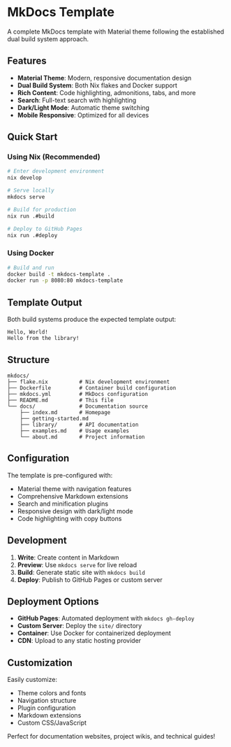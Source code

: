 # MkDocs Template

A complete MkDocs template with Material theme following the established dual build system approach.

## Features

- **Material Theme**: Modern, responsive documentation design
- **Dual Build System**: Both Nix flakes and Docker support
- **Rich Content**: Code highlighting, admonitions, tabs, and more
- **Search**: Full-text search with highlighting
- **Dark/Light Mode**: Automatic theme switching
- **Mobile Responsive**: Optimized for all devices

## Quick Start

### Using Nix (Recommended)

```bash
# Enter development environment
nix develop

# Serve locally
mkdocs serve

# Build for production
nix run .#build

# Deploy to GitHub Pages
nix run .#deploy
```

### Using Docker

```bash
# Build and run
docker build -t mkdocs-template .
docker run -p 8080:80 mkdocs-template
```

## Template Output

Both build systems produce the expected template output:

```
Hello, World!
Hello from the library!
```

## Structure

```
mkdocs/
├── flake.nix          # Nix development environment
├── Dockerfile         # Container build configuration
├── mkdocs.yml         # MkDocs configuration
├── README.md          # This file
└── docs/              # Documentation source
    ├── index.md       # Homepage
    ├── getting-started.md
    ├── library/       # API documentation
    ├── examples.md    # Usage examples
    └── about.md       # Project information
```

## Configuration

The template is pre-configured with:

- Material theme with navigation features
- Comprehensive Markdown extensions
- Search and minification plugins
- Responsive design with dark/light mode
- Code highlighting with copy buttons

## Development

1. **Write**: Create content in Markdown
2. **Preview**: Use `mkdocs serve` for live reload
3. **Build**: Generate static site with `mkdocs build`
4. **Deploy**: Publish to GitHub Pages or custom server

## Deployment Options

- **GitHub Pages**: Automated deployment with `mkdocs gh-deploy`
- **Custom Server**: Deploy the `site/` directory
- **Container**: Use Docker for containerized deployment
- **CDN**: Upload to any static hosting provider

## Customization

Easily customize:
- Theme colors and fonts
- Navigation structure
- Plugin configuration
- Markdown extensions
- Custom CSS/JavaScript

Perfect for documentation websites, project wikis, and technical guides!
